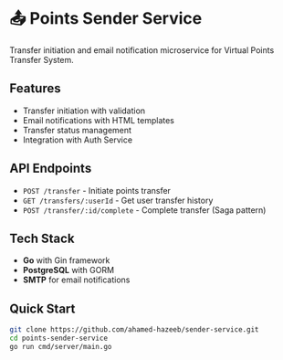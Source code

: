 # 📤 Points Sender Service

Transfer initiation and email notification microservice for Virtual Points Transfer System.

## Features

- Transfer initiation with validation
- Email notifications with HTML templates
- Transfer status management
- Integration with Auth Service

## API Endpoints

- `POST /transfer` - Initiate points transfer
- `GET /transfers/:userId` - Get user transfer history
- `POST /transfer/:id/complete` - Complete transfer (Saga pattern)

## Tech Stack

- **Go** with Gin framework
- **PostgreSQL** with GORM
- **SMTP** for email notifications

## Quick Start

```bash
git clone https://github.com/ahamed-hazeeb/sender-service.git
cd points-sender-service
go run cmd/server/main.go
```
